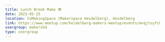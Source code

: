 ```yaml
---
title: Lunch Break Make 🛠️
date: 2023-05-25
location: CoMakingSpace (Makerspace Heidelberg), Heidelberg
link: https://www.meetup.com/heidelberg-makers-meetup/events/mvqjtsyfchbhc/
usergroup: makershd
type: usergroup
---
```

